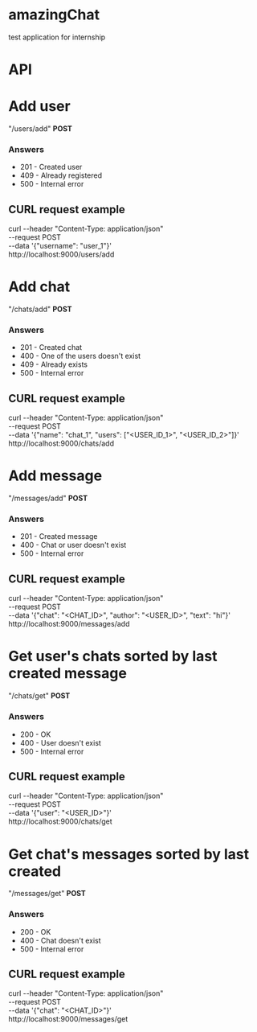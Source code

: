 # amazingChat
test application for internship

# API

# Add user
"/users/add" **POST**

### Answers

- 201 - Created user
- 409 - Already registered
- 500 - Internal error

## CURL request example

curl --header "Content-Type: application/json" \
  --request POST \
  --data '{"username": "user_1"}' \
  http://localhost:9000/users/add

# Add chat
"/chats/add" **POST**

### Answers

- 201 - Created chat
- 400 - One of the users doesn't exist
- 409 - Already exists
- 500 - Internal error

## CURL request example

curl --header "Content-Type: application/json" \
  --request POST \
  --data '{"name": "chat_1", "users": ["<USER_ID_1>", "<USER_ID_2>"]}' \
  http://localhost:9000/chats/add

# Add message
"/messages/add" **POST**

### Answers

- 201 - Created message
- 400 - Chat or user doesn't exist
- 500 - Internal error

## CURL request example

curl --header "Content-Type: application/json" \
  --request POST \
  --data '{"chat": "<CHAT_ID>", "author": "<USER_ID>", "text": "hi"}' \
  http://localhost:9000/messages/add

# Get user's chats sorted by last created message
"/chats/get" **POST**

### Answers

- 200 - OK
- 400 - User doesn't exist
- 500 - Internal error

## CURL request example

curl --header "Content-Type: application/json" \
  --request POST \
  --data '{"user": "<USER_ID>"}' \
  http://localhost:9000/chats/get

# Get chat's messages sorted by last created 
"/messages/get" **POST**

### Answers

- 200 - OK
- 400 - Chat doesn't exist
- 500 - Internal error

## CURL request example

curl --header "Content-Type: application/json" \
  --request POST \
  --data '{"chat": "<CHAT_ID>"}' \
  http://localhost:9000/messages/get